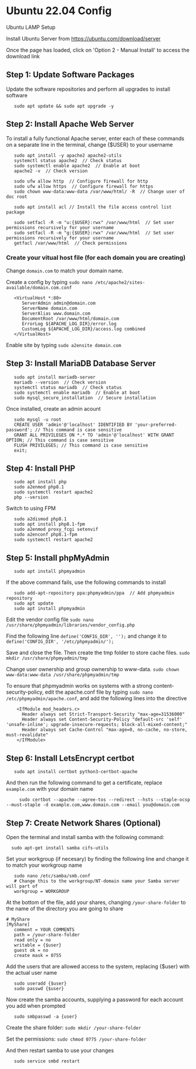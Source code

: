 # Ubuntu 22.04 Config

Ubuntu LAMP Setup

Install Ubuntu Server from https://ubuntu.com/download/server

Once the page has loaded, click on 'Option 2 - Manual Install' to access the download link

## Step 1: Update Software Packages

Update the software repositories and perform all upgrades to install software

```
   sudo apt update && sudo apt upgrade -y
```

## Step 2: Install Apache Web Server

To install a fully functional Apache server, enter each of these commands on a separate line in the terminal, change {$USER} to your username

```
   sudo apt install -y apache2 apache2-utils
   systemctl status apache2  // Check status
   sudo systemctl enable apache2  // Enable at boot
   apache2 -v  // Check version

   sudo ufw allow http  // Configure firewall for http
   sudo ufw allow https  // Configure firewall for https
   sudo chown www-data:www-data /var/www/html/ -R  // Change user of doc root

   sudo apt install acl // Install the file access control list package

   sudo setfacl -R -m "u:{$USER}:rwx" /var/www/html  // Set user permissions recursively for your username
   sudo setfacl -R -m "g:{$USER}:rwx" /var/www/html  // Set user permissions recursively for your username
   getfacl /var/www/html  // Check permissions
```

### Create your vitual host file (for each domain you are creating)

Change `domain.com` to match your domain name.

Create a config by typing `sudo nano /etc/apache2/sites-available/domain.com.conf`

```
   <VirtualHost *:80>
      ServerAdmin admin@domain.com
      ServerName domain.com
      ServerAlias www.domain.com
      DocumentRoot /var/www/html/domain.com
      ErrorLog ${APACHE_LOG_DIR}/error.log
      CustomLog ${APACHE_LOG_DIR}/access.log combined
   </VirtualHost>
```

Enable site by typing `sudo a2ensite domain.com`
   
## Step 3: Install MariaDB Database Server
```
   sudo apt install mariadb-server
   mariadb --version  // Check version
   systemctl status mariadb  // Check status
   sudo systemctl enable mariadb  // Enable at boot
   sudo mysql_secure_installation  // Secure installation
```

Once installed, create an admin acount

```
   sudo mysql -u root
   CREATE USER 'admin'@'localhost' IDENTIFIED BY 'your-preferred-password'; // This command is case sensitive
   GRANT ALL PRIVILEGES ON *.* TO 'admin'@'localhost' WITH GRANT OPTION; // This command is case sensitive
   FLUSH PRIVILEGES; // This command is case sensitive
   exit;
```

## Step 4: Install PHP

```
   sudo apt install php
   sudo a2enmod php8.1
   sudo systemctl restart apache2
   php --version
```

Switch to using FPM

```
   sudo a2dismod php8.1
   sudo apt install php8.1-fpm
   sudo a2enmod proxy_fcgi setenvif
   sudo a2enconf php8.1-fpm
   sudo systemctl restart apache2
```

## Step 5: Install phpMyAdmin

```
   sudo apt install phpmyadmin
```

If the above command fails, use the following commands to install
```
   sudo add-apt-repository ppa:phpmyadmin/ppa  // Add phpmyadmin repository
   sudo apt update
   sudo apt install phpmyadmin
```

Edit the vendor config file `sudo nano /usr/share/phpmyadmin/libraries/vendor_config.php`

Find the following line `define('CONFIG_DIR', '');` and change it to `define('CONFIG_DIR', '/etc/phpmyadmin/');`

Save and close the file. Then create the tmp folder to store cache files. `sudo mkdir /usr/share/phpmyadmin/tmp`

Change user ownership and group ownership to www-data. `sudo chown www-data:www-data /usr/share/phpmyadmin/tmp`

To ensure that phpmyadmin works on systems with a strong content-security-policy, edit the apache.conf file by typing `sudo nano /etc/phpmyadmin/apache.conf`, and add the following lines into the <Directory> directive
   
```
    <IfModule mod_headers.c>
      Header always set Strict-Transport-Security "max-age=31536000"
      Header always set Content-Security-Policy "default-src 'self' 'unsafe-inline'; upgrade-insecure-requests; block-all-mixed-content;"
      Header always set Cache-Control "max-age=0, no-cache, no-store, must-revalidate"
    </IfModule>
```

## Step 6: Install LetsEncrypt certbot
   
```
   sudo apt install certbot python3-certbot-apache
```
   
And then run the following command to get a certificate, replace `example.com` with your domain name
   
```
     sudo certbot --apache --agree-tos --redirect --hsts --staple-ocsp --must-staple -d example.com,www.domain.com --email you@domain.com
```

## Step 7: Create Network Shares (Optional)
   
Open the terminal and install samba with the following command:
   
```
  sudo apt-get install samba cifs-utils
```

Set your workgroup (if necesary) by finding the following line and change it to match your workgroup name
   
```
   sudo nano /etc/samba/smb.conf
   # Change this to the workgroup/NT-domain name your Samba server will part of
   workgroup = WORKGROUP
```
   
At the bottom of the file, add your shares, changing ```/your-share-folder``` to the name of the directory you are going to share
   
```
# MyShare
[MyShare]
   comment = YOUR COMMENTS
   path = /your-share-folder
   read only = no
   writable = {$user}
   guest ok = no
   create mask = 0755
```

Add the users that are allowed access to the system, replacing {$user} with the actual user name
   
```
   sudo useradd {$user}
   sudo passwd {$user}
```

Now create the samba accounts, supplying a password for each account you add when prompted
   
```
   sudo smbpasswd -a {user}
```

Create the share folder: ```sudo mkdir /your-share-folder```

Set the permissions: ```sudo chmod 0775 /your-share-folder```

And then restart samba to use your changes
   
```
   sudo service smbd restart
```
   
